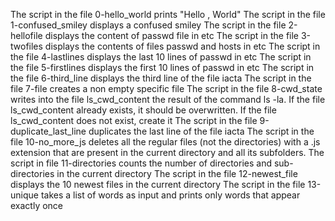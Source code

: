 The script in the file 0-hello_world prints "Hello , World"
The script in the file 1-confused_smiley displays a confused smiley
The script in the file 2-hellofile displays the content of passwd file in etc
The script in the file 3-twofiles displays the contents of files passwd and hosts in etc
The script in the file 4-lastlines displays the last 10 lines of passwd in etc
The script in the file 5-firstlines displays the first 10 lines of passwd in etc
The script in the file 6-third_line displays the third line of the file iacta
The script in the file 7-file creates a non empty specific file
The script in the file 8-cwd_state writes into the file ls_cwd_content the result of the command ls -la. If the file ls_cwd_content already exists, it should be overwritten. If the file ls_cwd_content does not exist, create it
The script in the file 9-duplicate_last_line duplicates the last line of the file iacta
The script in the file 10-no_more_js deletes all the regular files (not the directories) with a .js extension that are present in the current directory and all its subfolders.
The script in file 11-directories counts the number of directories and sub-directories in the current directory
The script in the file 12-newest_file displays the 10 newest files in the current directory
The script in the file 13-unique takes a list of words as input and prints only words that appear exactly once
